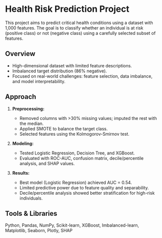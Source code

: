 # Health Risk Prediction Project

This project aims to predict critical health conditions using a dataset with 1,000 features. The goal is to classify whether an individual is at risk (positive class) or not (negative class) using a carefully selected subset of features.

## Overview
- High-dimensional dataset with limited feature descriptions.  
- Imbalanced target distribution (86% negative).  
- Focused on real-world challenges: feature selection, data imbalance, and model interpretability.

## Approach
1. **Preprocessing:**  
   - Removed columns with >30% missing values; imputed the rest with the median.  
   - Applied SMOTE to balance the target class.  
   - Selected features using the Kolmogorov-Smirnov test.

2. **Modeling:**  
   - Tested Logistic Regression, Decision Tree, and XGBoost.  
   - Evaluated with ROC-AUC, confusion matrix, decile/percentile analysis, and SHAP values.

3. **Results:**  
   - Best model (Logistic Regression) achieved AUC = 0.54.  
   - Limited predictive power due to feature quality and separability.  
   - Decile/percentile analysis showed better stratification for high-risk individuals.

## Tools & Libraries
Python, Pandas, NumPy, Scikit-learn, XGBoost, Imbalanced-learn, Matplotlib, Seaborn, Plotly, SHAP

